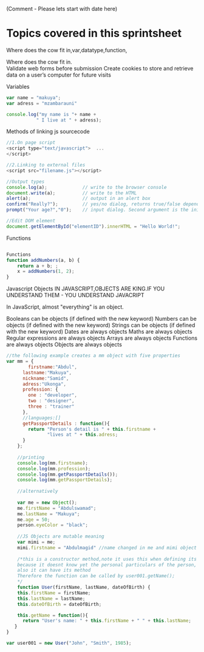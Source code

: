 (Comment - Please lets start with date here)




# Topics covered in this sprintsheet
Where does the cow fit in,var,datatype,function,

Where does the cow fit in.  
Validate web forms before submission
Create cookies to store and retrieve data on a user’s computer for future visits

Variables
```javascript
var name = "makuya";
var adress = "mzambarauni"

console.log("my name is "+ name +
           " I live at " + adress);
```


Methods of linking js sourcecode

```javascript
//1.On page script
<script type="text/javascript">  ...
</script>

//2.Linking to external files
<script src="filename.js"></script>

//Output types
console.log(a);             // write to the browser console
document.write(a);          // write to the HTML
alert(a);                   // output in an alert box
confirm("Really?");         // yes/no dialog, returns true/false depending on user click
prompt("Your age?","0");    // input dialog. Second argument is the initial value

//Edit DOM element
document.getElementById("elementID").innerHTML = "Hello World!";
```

Functions
```javascript

Functions
function addNumbers(a, b) {
    return a + b; ;
    x = addNumbers(1, 2);
}
```


Javascript Objects
IN JAVASCRIPT,OBJECTS ARE KING.IF YOU UNDERSTAND THEM - YOU UNDERSTAND JAVACRIPT

In JavaScript, almost "everything" is an object.

Booleans can be objects (if defined with the new keyword)
Numbers can be objects (if defined with the new keyword)
Strings can be objects (if defined with the new keyword)
Dates are always objects
Maths are always objects
Regular expressions are always objects
Arrays are always objects
Functions are always objects
Objects are always objects

```javascript
//the following example creates a mm object with five properties
var mm = {
    	firstname:"Abdul",
      lastname:"Makuya",
      nickname:"Samid",
      adress:"Ukonga",
      profession: {
        one : "developer",
        two : "designer",
        three : "trainer"
      },
      //languages:[]
      getPassportDetails : function(){
        return "Person's detail is " + this.firstname +
               "lives at " + this.adress;
      }
    };
    
    //printing
    console.log(mm.firstname);
    console.log(mm.profession);
    console.log(mm.getPassportDetails());
    console.log(mm.getPassportDetails);
    
    //alternatively
    
    var me = new Object();
    me.firstName = "Abdulswamad";
    me.lastName = "Makuya";
    me.age = 50;
    person.eyeColor = "black";
    
    //JS Objects are mutable meaning
    var mimi = me;
    mimi.firstname = "Abdulmagid" //name changed in me and mimi object
    
    /*this is a constructor method,note it uses this when defining its variables
    because it doesnt know yet the personal particulars of the person,
    also it can have its method
    Therefore the function can be called by user001.getName();
    */
    function User(firstName, lastName, dateOfBirth) {
    this.firstName = firstName;
    this.lastName = lastName;
    this.dateOfBirth = dateOfBirth;

    this.getName = function(){
      return "User's name: " + this.firstName + " " + this.lastName;
   }
}

var user001 = new User("John", "Smith", 1985);
